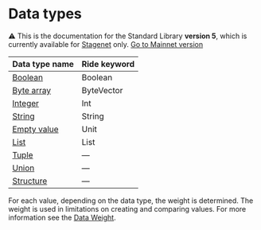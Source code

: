 # Data types

:warning: This is the documentation for the Standard Library **version 5**, which is currently available for [Stagenet](/en/blockchain/blockchain-network/) only. [Go to Mainnet version](/en/ride/data-types/)

| Data type name | Ride keyword |
| :--- | :--- |
| [Boolean](/en/ride/v5/data-types/boolean) | Boolean |
| [Byte array](/en/ride/v5/data-types/byte-vector) | ByteVector |
| [Integer](/en/ride/v5/data-types/int) | Int |
| [String](/en/ride/v5/data-types/string) | String |
| [Empty value](/en/v5/ride/data-types/unit) | Unit |
| [List](/en/ride/v5/data-types/list) | List |
| [Tuple](/en/ride/v5/data-types/tuple) | — |
| [Union](/en/ride/v5/data-types/union) | — |
| [Structure](/en/ride/v5/structures/) | — |

For each value, depending on the data type, the weight is determined. The weight is used in limitations on creating and comparing values. For more information see the [Data Weight](/en/ride/limits/weight).
